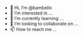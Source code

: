 - 👋 Hi, I’m @bambello
- 👀 I’m interested in ...
- 🌱 I’m currently learning ...
- 💞️ I’m looking to collaborate on ...
- 📫 How to reach me ...

<!---
bambello/bambello is a ✨ special ✨ repository because its `README.md` (this file) appears on your GitHub profile.
You can click the Preview link to take a look at your changes.
--->
